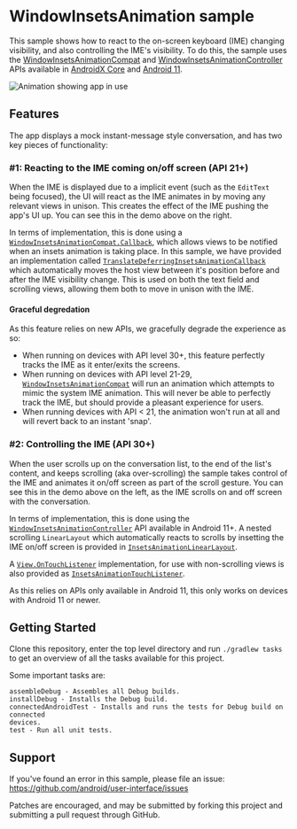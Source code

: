 WindowInsetsAnimation sample
============

This sample shows how to react to the on-screen keyboard (IME) changing visibility, and also controlling the IME's visibility. To do this, the sample uses the [WindowInsetsAnimationCompat](https://developer.android.com/reference/androidx/core/view/WindowInsetsAnimationCompat) and [WindowInsetsAnimationController](https://developer.android.com/reference/android/view/WindowInsetsAnimationController) APIs available in [AndroidX Core](https://developer.android.com/jetpack/androidx/releases/core) and [Android 11](https://developer.android.com/11).

![Animation showing app in use](./images/demos.gif)

## Features

The app displays a mock instant-message style conversation, and has two key pieces of functionality:

### #1: Reacting to the IME coming on/off screen (API 21+)

When the IME is displayed due to a implicit event (such as the `EditText` being focused), the UI will react as the IME animates in by moving any relevant views in unison. This creates the effect of the IME pushing the app's UI up. You can see this in the demo above on the right. 

In terms of implementation, this is done using a [`WindowInsetsAnimationCompat.Callback`](https://developer.android.com/reference/androidx/core/view/WindowInsetsAnimationCompat.Callback), which allows views to be notified when an insets animation is taking place. In this sample, we have provided an implementation called [`TranslateDeferringInsetsAnimationCallback`](./app/src/main/java/com/google/android/samples/insetsanimation/TranslateDeferringInsetsAnimationCallback.kt) which automatically moves the host view between it's position before and after the IME visibility change. This is used on both the text field and scrolling views, allowing them both to move in unison with the IME.

#### Graceful degredation
As this feature relies on new APIs, we gracefully degrade the experience as so:

 - When running on devices with API level 30+, this feature perfectly tracks the IME as it enter/exits the screens. 
 - When running on devices with API level 21-29, [`WindowInsetsAnimationCompat`](https://developer.android.com/reference/androidx/core/view/WindowInsetsAnimationCompat) will run an animation which attempts to mimic the system IME animation. This will never be able to perfectly track the IME, but should provide a pleasant experience for users.
 - When running devices with API < 21, the animation won't run at all and will revert back to an instant 'snap'.

### #2: Controlling the IME (API 30+)

When the user scrolls up on the conversation list, to the end of the list's content, and keeps scrolling (aka over-scrolling) the sample takes control of the IME and animates it on/off screen as part of the scroll gesture. You can see this in the demo above on the left, as the IME scrolls on and off screen with the conversation.

In terms of implementation, this is done using the [`WindowInsetsAnimationController`](https://developer.android.com/reference/android/view/WindowInsetsAnimationController) API available in Android 11+. A nested scrolling `LinearLayout` which automatically reacts to scrolls by insetting the IME on/off screen is provided in [`InsetsAnimationLinearLayout`](./app/src/main/java/com/google/android/samples/insetsanimation/InsetsAnimationLinearLayout.kt).

A [`View.OnTouchListener`](https://developer.android.com/reference/kotlin/android/view/View.OnTouchListener) implementation, for use with non-scrolling views is also provided as [`InsetsAnimationTouchListener`](./app/src/main/java/com/google/android/samples/insetsanimation/InsetsAnimationTouchListener.kt).

As this relies on APIs only available in Android 11, this only works on devices with Android 11 or newer.

## Getting Started

Clone this repository, enter the top level directory and run `./gradlew tasks`
to get an overview of all the tasks available for this project.

Some important tasks are:

```
assembleDebug - Assembles all Debug builds.
installDebug - Installs the Debug build.
connectedAndroidTest - Installs and runs the tests for Debug build on connected
devices.
test - Run all unit tests.
```

## Support

If you've found an error in this sample, please file an issue:
https://github.com/android/user-interface/issues

Patches are encouraged, and may be submitted by forking this project and
submitting a pull request through GitHub.
